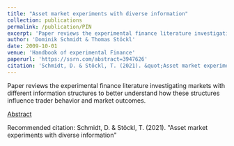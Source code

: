 ```yaml
---
title: "Asset market experiments with diverse information"
collection: publications
permalink: /publication/PIN
excerpt: 'Paper reviews the experimental finance literature investigating markets with different information structures to better understand how these structures influence trader behavior and market outcomes.'
author: 'Dominik Schmidt & Thomas Stöckl'
date: 2009-10-01
venue: 'Handbook of experimental Finance'
paperurl: 'https://ssrn.com/abstract=3947626'
citation: 'Schmidt, D. & Stöckl, T. (2021). &quot;Asset market experiments with diverse information&quot; <i>Handbook of experimenal Finance 1</i>. 1(1).'
---
```


Paper reviews the experimental finance literature investigating markets with different information structures to better understand how these structures influence trader behavior and market outcomes. 

[Abstract](https://ssrn.com/abstract=3947626)

Recommended citation: Schmidt, D. & Stöckl, T. (2021). &quot;Asset market experiments with diverse information&quot; 
